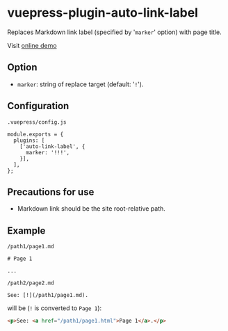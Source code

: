 # vuepress-plugin-auto-link-label

Replaces Markdown link label (specified by '`marker`' option) with page title.

Visit [online demo](https://vp-auto-link-label.herokuapp.com/)


## Option

- `marker`: string of replace target (default: '`!`').


## Configuration

`.vuepress/config.js`

```
module.exports = {
  plugins: [
    ['auto-link-label', {
      marker: '!!!',
    }],
  ],
};
```


## Precautions for use

- Markdown link should be the site root-relative path.


## Example

`/path1/page1.md`

```
# Page 1

...
```

`/path2/page2.md`

```
See: [!](/path1/page1.md).
```

will be (`!` is converted to `Page 1`):

```html
<p>See: <a href="/path1/page1.html">Page 1</a>.</p>
```
